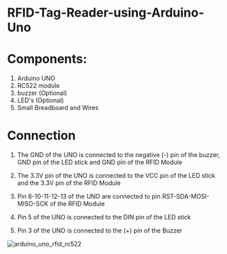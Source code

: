 # RFID-Tag-Reader-using-Arduino-Uno


# Components:
1. Arduino UNO
2. RC522 module
3. buzzer (Optional)
4. LED's (Optional)
5. Small Breadboard and Wires

# Connection
1. The GND of the UNO is connected to the negative (-) pin of the buzzer, GND pin of the LED stick and GND pin of the RFID Module

2. The 3.3V pin of the UNO is connected to the VCC pin of the LED stick and the 3.3V pin of the RFID Module

3. Pin 8-10-11-12-13 of the UNO are connected to pin RST-SDA-MOSI-MISO-SCK of the RFID Module

4. Pin 5 of the UNO is connected to the DIN pin of the LED stick

5. Pin 3 of the UNO is connected to the (+) pin of the Buzzer

![arduino_uno_rfid_rc522](https://user-images.githubusercontent.com/18008644/37213103-41756366-23db-11e8-8786-af0675ff65e8.jpg)


